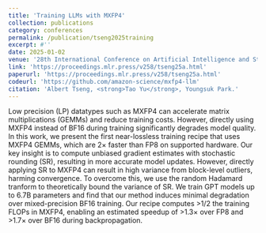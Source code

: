 ```yaml
---
title: 'Training LLMs with MXFP4'
collection: publications
category: conferences
permalink: /publication/tseng2025training
excerpt: #''
date: 2025-01-02
venue: '28th International Conference on Artificial Intelligence and Statistics (AISTATS 2025)'
link: 'https://proceedings.mlr.press/v258/tseng25a.html'
paperurl: 'https://proceedings.mlr.press/v258/tseng25a.html'
codeurl: 'https://github.com/amazon-science/mxfp4-llm'
citation: 'Albert Tseng, <strong>Tao Yu</strong>, Youngsuk Park.'
---
```


Low precision (LP) datatypes such as MXFP4 can accelerate matrix multiplications (GEMMs) and reduce training costs. However, directly using MXFP4 instead of BF16 during training significantly degrades model quality. In this work, we present the first near-lossless training recipe that uses MXFP4 GEMMs, which are 2× faster than FP8 on supported hardware. Our key insight is to compute unbiased gradient estimates with stochastic rounding (SR), resulting in more accurate model updates. However, directly applying SR to MXFP4 can result in high variance from block-level outliers, harming convergence. To overcome this, we use the random Hadamard tranform to theoretically bound the variance of SR. We train GPT models up to 6.7B parameters and find that our method induces minimal degradation over mixed-precision BF16 training. Our recipe computes >1/2 the training FLOPs in MXFP4, enabling an estimated speedup of >1.3× over FP8 and >1.7× over BF16 during backpropagation.
